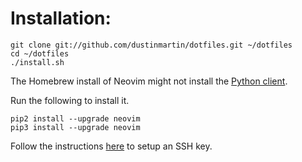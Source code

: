 # Installation:

```
git clone git://github.com/dustinmartin/dotfiles.git ~/dotfiles
cd ~/dotfiles
./install.sh
```

The Homebrew install of Neovim might not install the [Python client](https://github.com/neovim/python-client).

Run the following to install it.

```
pip2 install --upgrade neovim
pip3 install --upgrade neovim
```

Follow the instructions [here](https://help.github.com/articles/generating-a-new-ssh-key-and-adding-it-to-the-ssh-agent/) to setup an SSH key.
